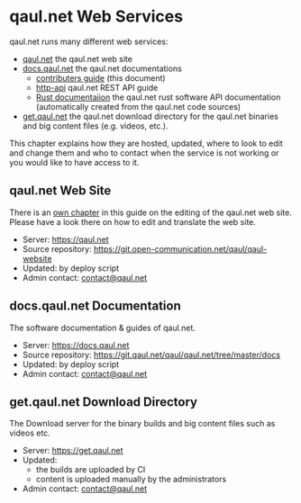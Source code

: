 # qaul.net Web Services

qaul.net runs many different web services:

* [qaul.net](https://qaul.net) the qaul.net web site
* [docs.qaul.net](https://docs.qaul.net) the qaul.net documentations
  * [contributers guide](https://docs.qaul.net/contributers) (this document)
  * [http-api](https://docs.qaul.net/http-api) qaul.net REST API guide
  * [Rust documentaiion](https://docs.qaul.net/api) the qaul.net rust software API documentation (automatically created from the qaul.net code sources)
* [get.qaul.net](https://get.qaul.net) the qaul.net download directory for the qaul.net binaries and big content files (e.g. videos, etc.).

This chapter explains how they are hosted, updated, where to look to edit and change them and who to contact when the service is not working or you would like to have access to it.


## qaul.net Web Site

There is an [own chapter] in this guide on the editing of the qaul.net web site.
Please have a look there on how to edit and translate the web site.

* Server: https://qaul.net
* Source repository: https://git.open-communication.net/qaul/qaul-website
* Updated: by deploy script
* Admin contact: contact@qaul.net

[own chapter]: /web-site


## docs.qaul.net Documentation

The software documentation & guides of qaul.net.

* Server: https://docs.qaul.net
* Source repository: https://git.qaul.net/qaul/qaul.net/tree/master/docs
* Updated: by deploy script
* Admin contact: contact@qaul.net


## get.qaul.net Download Directory

The Download server for the binary builds and big content files such as videos etc.

* Server: https://get.qaul.net
* Updated:
  * the builds are uploaded by CI
  * content is uploaded manually by the administrators
* Admin contact: contact@qaul.net
